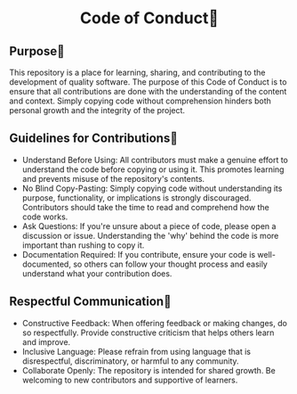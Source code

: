 <h1 align="center">Code of Conduct📝</h1>

## Purpose🚀
This repository is a place for learning, sharing, and contributing to the development of quality software. The purpose of this Code of Conduct is to ensure that all contributions are done with the understanding of the content and context. Simply copying code without comprehension hinders both personal growth and the integrity of the project.

## Guidelines for Contributions📰
* Understand Before Using: All contributors must make a genuine effort to understand the code before copying or using it. This promotes learning and prevents misuse of the repository's contents.
* No Blind Copy-Pasting: Simply copying code without understanding its purpose, functionality, or implications is strongly discouraged. Contributors should take the time to read and comprehend how the code works.
* Ask Questions: If you're unsure about a piece of code, please open a discussion or issue. Understanding the 'why' behind the code is more important than rushing to copy it.
* Documentation Required: If you contribute, ensure your code is well-documented, so others can follow your thought process and easily understand what your contribution does.

## Respectful Communication🥰
* Constructive Feedback: When offering feedback or making changes, do so respectfully. Provide constructive criticism that helps others learn and improve.
* Inclusive Language: Please refrain from using language that is disrespectful, discriminatory, or harmful to any community.
* Collaborate Openly: The repository is intended for shared growth. Be welcoming to new contributors and supportive of learners.